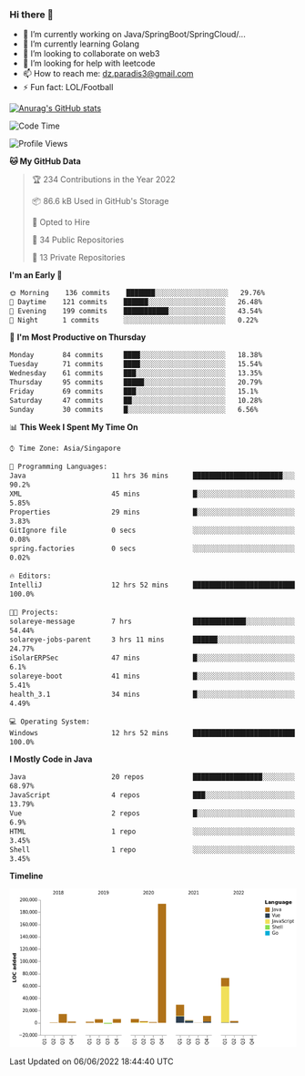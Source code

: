 ### Hi there 👋

- 🔭 I’m currently working on Java/SpringBoot/SpringCloud/...
- 🌱 I’m currently learning Golang
- 👯 I’m looking to collaborate on web3
- 🤔 I’m looking for help with leetcode
- 📫 How to reach me: dz.paradis3@gmail.com
- ⚡ Fun fact: LOL/Football

[![Anurag's GitHub stats](https://github-readme-stats.vercel.app/api?username=xiumu2017&show_icons=true&theme=radical)](https://github.com/anuraghazra/github-readme-stats)

<!--
**xiumu2017/xiumu2017** is a ✨ _special_ ✨ repository because its `README.md` (this file) appears on your GitHub profile.

Here are some ideas to get you started:

- 🔭 I’m currently working on ...
- 🌱 I’m currently learning ...
- 👯 I’m looking to collaborate on ...
- 🤔 I’m looking for help with ...
- 💬 Ask me about ...
- 📫 How to reach me: ...
- 😄 Pronouns: ...
- ⚡ Fun fact: ...
-->

<!--START_SECTION:waka-->
![Code Time](http://img.shields.io/badge/Code%20Time-0%20secs-blue)

![Profile Views](http://img.shields.io/badge/Profile%20Views-0-blue)

**🐱 My GitHub Data** 

> 🏆 234 Contributions in the Year 2022
 > 
> 📦 86.6 kB Used in GitHub's Storage 
 > 
> 💼 Opted to Hire
 > 
> 📜 34 Public Repositories 
 > 
> 🔑 13 Private Repositories  
 > 
**I'm an Early 🐤** 

```text
🌞 Morning    136 commits    ███████░░░░░░░░░░░░░░░░░░   29.76% 
🌆 Daytime    121 commits    ██████░░░░░░░░░░░░░░░░░░░   26.48% 
🌃 Evening    199 commits    ███████████░░░░░░░░░░░░░░   43.54% 
🌙 Night      1 commits      ░░░░░░░░░░░░░░░░░░░░░░░░░   0.22%

```
📅 **I'm Most Productive on Thursday** 

```text
Monday       84 commits     ████░░░░░░░░░░░░░░░░░░░░░   18.38% 
Tuesday      71 commits     ████░░░░░░░░░░░░░░░░░░░░░   15.54% 
Wednesday    61 commits     ███░░░░░░░░░░░░░░░░░░░░░░   13.35% 
Thursday     95 commits     █████░░░░░░░░░░░░░░░░░░░░   20.79% 
Friday       69 commits     ███░░░░░░░░░░░░░░░░░░░░░░   15.1% 
Saturday     47 commits     ██░░░░░░░░░░░░░░░░░░░░░░░   10.28% 
Sunday       30 commits     █░░░░░░░░░░░░░░░░░░░░░░░░   6.56%

```


📊 **This Week I Spent My Time On** 

```text
⌚︎ Time Zone: Asia/Singapore

💬 Programming Languages: 
Java                     11 hrs 36 mins      ██████████████████████░░░   90.2% 
XML                      45 mins             █░░░░░░░░░░░░░░░░░░░░░░░░   5.85% 
Properties               29 mins             █░░░░░░░░░░░░░░░░░░░░░░░░   3.83% 
GitIgnore file           0 secs              ░░░░░░░░░░░░░░░░░░░░░░░░░   0.08% 
spring.factories         0 secs              ░░░░░░░░░░░░░░░░░░░░░░░░░   0.02%

🔥 Editors: 
IntelliJ                 12 hrs 52 mins      █████████████████████████   100.0%

🐱‍💻 Projects: 
solareye-message         7 hrs               █████████████░░░░░░░░░░░░   54.44% 
solareye-jobs-parent     3 hrs 11 mins       ██████░░░░░░░░░░░░░░░░░░░   24.77% 
iSolarERPSec             47 mins             █░░░░░░░░░░░░░░░░░░░░░░░░   6.1% 
solareye-boot            41 mins             █░░░░░░░░░░░░░░░░░░░░░░░░   5.41% 
health_3.1               34 mins             █░░░░░░░░░░░░░░░░░░░░░░░░   4.49%

💻 Operating System: 
Windows                  12 hrs 52 mins      █████████████████████████   100.0%

```

**I Mostly Code in Java** 

```text
Java                     20 repos            █████████████████░░░░░░░░   68.97% 
JavaScript               4 repos             ███░░░░░░░░░░░░░░░░░░░░░░   13.79% 
Vue                      2 repos             █░░░░░░░░░░░░░░░░░░░░░░░░   6.9% 
HTML                     1 repo              ░░░░░░░░░░░░░░░░░░░░░░░░░   3.45% 
Shell                    1 repo              ░░░░░░░░░░░░░░░░░░░░░░░░░   3.45%

```


**Timeline**

![Chart not found](https://raw.githubusercontent.com/xiumu2017/xiumu2017/main/charts/bar_graph.png) 


 Last Updated on 06/06/2022 18:44:40 UTC
<!--END_SECTION:waka-->
